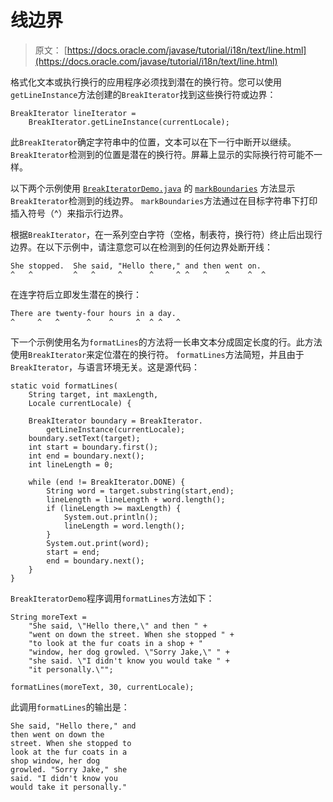 # 线边界

> 原文： [https://docs.oracle.com/javase/tutorial/i18n/text/line.html](https://docs.oracle.com/javase/tutorial/i18n/text/line.html)

格式化文本或执行换行的应用程序必须找到潜在的换行符。您可以使用`getLineInstance`方法创建的`BreakIterator`找到这些换行符或边界：

```
BreakIterator lineIterator =
    BreakIterator.getLineInstance(currentLocale);

```

此`BreakIterator`确定字符串中的位置，文本可以在下一行中断开以继续。 `BreakIterator`检测到的位置是潜在的换行符。屏幕上显示的实际换行符可能不一样。

以下两个示例使用 [`BreakIteratorDemo.java`](examples/BreakIteratorDemo.java) 的 [`markBoundaries`](word.html#markBoundaries) 方法显示`BreakIterator`检测到的线边界。 `markBoundaries`方法通过在目标字符串下打印插入符号（^）来指示行边界。

根据`BreakIterator`，在一系列空白字符（空格，制表符，换行符）终止后出现行边界。在以下示例中，请注意您可以在检测到的任何边界处断开线：

```
She stopped.  She said, "Hello there," and then went on.
^   ^         ^   ^     ^      ^     ^ ^   ^    ^    ^  ^

```

在连字符后立即发生潜在的换行：

```
There are twenty-four hours in a day.
^     ^   ^      ^    ^     ^  ^ ^   ^

```

下一个示例使用名为`formatLines`的方法将一长串文本分成固定长度的行。此方法使用`BreakIterator`来定位潜在的换行符。 `formatLines`方法简短，并且由于`BreakIterator`，与语言环境无关。这是源代码：

```
static void formatLines(
    String target, int maxLength,
    Locale currentLocale) {

    BreakIterator boundary = BreakIterator.
        getLineInstance(currentLocale);
    boundary.setText(target);
    int start = boundary.first();
    int end = boundary.next();
    int lineLength = 0;

    while (end != BreakIterator.DONE) {
        String word = target.substring(start,end);
        lineLength = lineLength + word.length();
        if (lineLength >= maxLength) {
            System.out.println();
            lineLength = word.length();
        }
        System.out.print(word);
        start = end;
        end = boundary.next();
    }
}

```

`BreakIteratorDemo`程序调用`formatLines`方法如下：

```
String moreText =
    "She said, \"Hello there,\" and then " +
    "went on down the street. When she stopped " +
    "to look at the fur coats in a shop + "
    "window, her dog growled. \"Sorry Jake,\" " +
    "she said. \"I didn't know you would take " +
    "it personally.\"";

formatLines(moreText, 30, currentLocale);

```

此调用`formatLines`的输出是：

```
She said, "Hello there," and
then went on down the
street. When she stopped to
look at the fur coats in a
shop window, her dog
growled. "Sorry Jake," she
said. "I didn't know you
would take it personally."

```